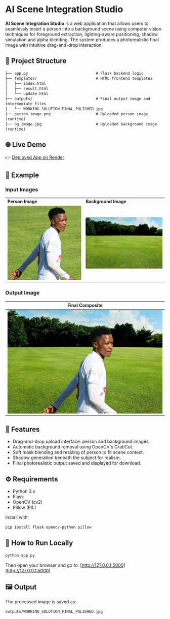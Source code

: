 
# AI Scene Integration Studio

**AI Scene Integration Studio** is a web application that allows users to seamlessly insert a person into a background scene using computer vision techniques for foreground extraction, lighting-aware positioning, shadow simulation and alpha blending. The system produces a photorealistic final image with intuitive drag-and-drop interaction.

## 📁 Project Structure

```
├── app.py                              # Flask backend logic
├── templates/                          # HTML frontend templates
│   ├── index.html
│   ├── result.html
│   └── update.html
├── outputs/                            # Final output image and intermediate files
│   └── WORKING_SOLUTION_FINAL_POLISHED.jpg
├── person_image.png                    # Uploaded person image (runtime)
├── bg_image.jpg                        # Uploaded background image (runtime)
```


## 🌐 Live Demo

👉 [Deployed App on Render](https://image-integration-system.onrender.com)

## 📸 Example

### Input Images
<table>
  <tr>
    <td><strong>Person Image</strong></td>
    <td><strong>Background Image</strong></td>
  </tr>
  <tr>
    <td><img src="person_image.png" alt="Person" width="300"/></td>
    <td><img src="bg_image.jpg" alt="Background" width="300"/></td>
  </tr>
</table>

### Output Image

| Final Composite |
|------------------|
| ![Result](outputs/WORKING_SOLUTION_FINAL_POLISHED.jpg) |


## 🔧 Features

- Drag-and-drop upload interface: person and background images.
- Automatic background removal using OpenCV's GrabCut.
- Soft mask blending and resizing of person to fit scene context.
- Shadow generation beneath the subject for realism.
- Final photorealistic output saved and displayed for download.

## ⚙️ Requirements

- Python 3.x  
- Flask  
- OpenCV (cv2)  
- Pillow (PIL)  

Install with:

```bash
pip install flask opencv-python pillow
```

## 🚀 How to Run Locally

```bash
python app.py
```

Then open your browser and go to: [http://127.0.0.1:5000](http://127.0.0.1:5000)

## 🖼 Output

The processed image is saved as:

```
outputs/WORKING_SOLUTION_FINAL_POLISHED.jpg
```


